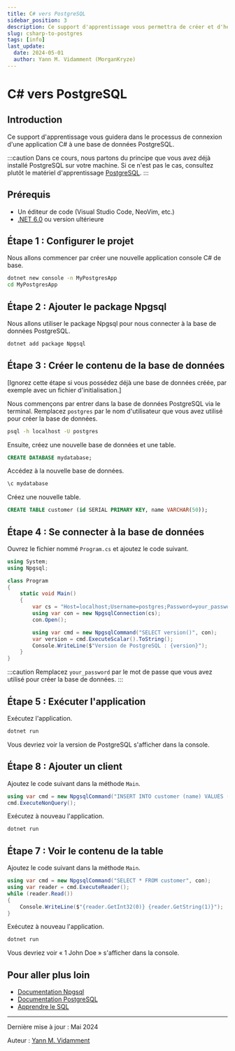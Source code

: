 ```yaml
---
title: C# vers PostgreSQL
sidebar_position: 3
description: Ce support d'apprentissage vous permettra de créer et d'héberger un site web statique pour votre documentation. L'outil est développé pour un projet C# mais peut être utilisé pour tout autre projet, les articles étant rédigés en markdown.
slug: csharp-to-postgres
tags: [info]
last_update:
  date: 2024-05-01
  author: Yann M. Vidamment (MorganKryze)
---
```


# C# vers PostgreSQL

## Introduction

Ce support d'apprentissage vous guidera dans le processus de connexion d'une application C# à une base de données PostgreSQL.

:::caution
Dans ce cours, nous partons du principe que vous avez déjà installé PostgreSQL sur votre machine. Si ce n'est pas le cas, consultez plutôt le matériel d'apprentissage [PostgreSQL](postgres-docker.md).
:::

## Prérequis

- Un éditeur de code (Visual Studio Code, NeoVim, etc.)
- [.NET 6.0](https://dotnet.microsoft.com/download) ou version ultérieure

## Étape 1 : Configurer le projet

Nous allons commencer par créer une nouvelle application console C# de base.

```bash
dotnet new console -n MyPostgresApp
cd MyPostgresApp
```

## Étape 2 : Ajouter le package Npgsql

Nous allons utiliser le package Npgsql pour nous connecter à la base de données PostgreSQL.

```bash
dotnet add package Npgsql
```

## Étape 3 : Créer le contenu de la base de données

[Ignorez cette étape si vous possédez déjà une base de données créée, par exemple avec un fichier d'initialisation.]

Nous commençons par entrer dans la base de données PostgreSQL via le terminal. Remplacez `postgres` par le nom d'utilisateur que vous avez utilisé pour créer la base de données.

```bash
psql -h localhost -U postgres
```

Ensuite, créez une nouvelle base de données et une table.

```sql
CREATE DATABASE mydatabase;
```

Accédez à la nouvelle base de données.

```sql
\c mydatabase
```

Créez une nouvelle table.

```sql
CREATE TABLE customer (id SERIAL PRIMARY KEY, name VARCHAR(50));
```

## Étape 4 : Se connecter à la base de données

Ouvrez le fichier nommé `Program.cs` et ajoutez le code suivant.

```csharp
using System;
using Npgsql;

class Program
{
    static void Main()
    {
        var cs = "Host=localhost;Username=postgres;Password=your_password;Database=mydatabase";
        using var con = new NpgsqlConnection(cs);
        con.Open();

        using var cmd = new NpgsqlCommand("SELECT version()", con);
        var version = cmd.ExecuteScalar().ToString();
        Console.WriteLine($"Version de PostgreSQL : {version}");
    }
}
```

:::caution
Remplacez `your_password` par le mot de passe que vous avez utilisé pour créer la base de données.
:::

## Étape 5 : Exécuter l'application

Exécutez l'application.

```bash
dotnet run
```

Vous devriez voir la version de PostgreSQL s'afficher dans la console.

## Étape 8 : Ajouter un client

Ajoutez le code suivant dans la méthode `Main`.

```csharp
using var cmd = new NpgsqlCommand("INSERT INTO customer (name) VALUES ('John Doe')", con);
cmd.ExecuteNonQuery();
```

Exécutez à nouveau l'application.

```bash
dotnet run
```

## Étape 7 : Voir le contenu de la table

Ajoutez le code suivant dans la méthode `Main`.

```csharp
using var cmd = new NpgsqlCommand("SELECT * FROM customer", con);
using var reader = cmd.ExecuteReader();
while (reader.Read())
{
    Console.WriteLine($"{reader.GetInt32(0)} {reader.GetString(1)}");
}
```

Exécutez à nouveau l'application.

```bash
dotnet run
```

Vous devriez voir « 1 John Doe » s'afficher dans la console.

## Pour aller plus loin

- [Documentation Npgsql](https://www.npgsql.org/doc/index.html)
- [Documentation PostgreSQL](https://www.postgresql.org/docs/current/index.html)
- [Apprendre le SQL](https://roadmap.sh/sql)

---

Dernière mise à jour : Mai 2024

Auteur : [Yann M. Vidamment](https://github.com/MorganKryze)
